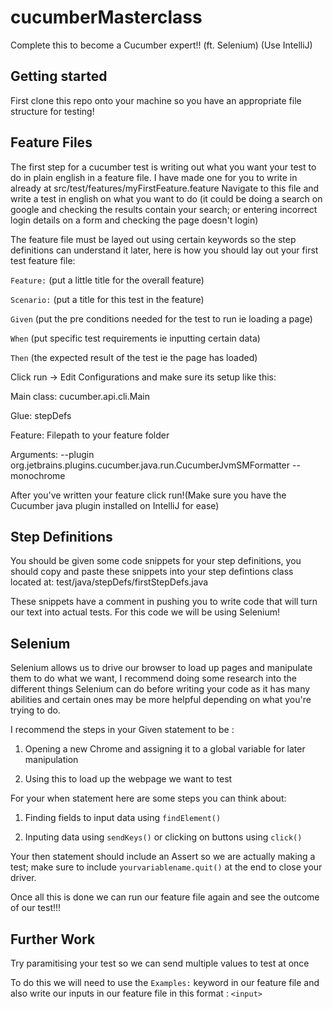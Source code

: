 # cucumberMasterclass

Complete this to become a Cucumber expert!! (ft. Selenium) (Use IntelliJ)

## Getting started
First clone this repo onto your machine so you have an appropriate file structure for testing!

## Feature Files
The first step for a cucumber test is writing out what you want your test to do in plain english in a feature file. I have made one for you to write in already at src/test/features/myFirstFeature.feature
Navigate to this file and write a test in english on what you want to do (it could be doing a search on google and checking the results contain your search; or entering incorrect login details on a form and checking the page doesn't login)

The feature file must be layed out using certain keywords so the step definitions can understand it later, here is how you should lay out your first test feature file:

`Feature:` (put a little title for the overall feature)

`Scenario:` (put a title for this test in the feature)

`Given` (put the pre conditions needed for the test to run ie loading a page)

`When` (put specific test requirements ie inputting certain data)

`Then` (the expected result of the test ie the page has loaded)

Click run -> Edit Configurations and make sure its setup like this:

Main class: cucumber.api.cli.Main

Glue: stepDefs

Feature: Filepath to your feature folder

Arguments:  --plugin org.jetbrains.plugins.cucumber.java.run.CucumberJvmSMFormatter --monochrome



After you've written your feature click run!(Make sure you have the Cucumber java plugin installed on IntelliJ for ease)


## Step Definitions

You should be given some code snippets for your step definitions, you should copy and paste these snippets into your step defintions class located at: test/java/stepDefs/firstStepDefs.java

These snippets have a comment in pushing you to write code that will turn our text into actual tests. For this code we will be using Selenium!

## Selenium

Selenium allows us to drive our browser to load up pages and manipulate them to do what we want, I recommend doing some research into the different things Selenium can do before writing your code as it has many abilities and certain ones may be more helpful depending on what you're trying to do.


I recommend the steps in your Given statement to be :

1. Opening a new Chrome and assigning it to a global variable for later manipulation

2. Using this to load up the webpage we want to test

For your when statement here are some steps you can think about:

1. Finding fields to input data using `findElement()`

2. Inputing data using `sendKeys()` or clicking on buttons using `click()`

Your then statement should include an Assert so we are actually making a test; make sure to include `yourvariablename.quit()` at the end to close your driver.

Once all this is done we can run our feature file again and see the outcome of our test!!!

## Further Work

Try paramitising your test so we can send multiple values to test at once

To do this we will need to use the `Examples:` keyword in our feature file and also write our inputs in our feature file in this format : `<input>`
